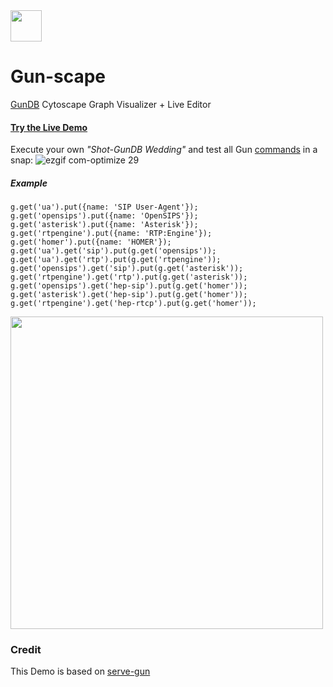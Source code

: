 <img src="http://www.cytoscape.org/images/logo/cy3logoOrange.svg" height=50>

# Gun-scape 
[GunDB](https://github.com/amark/gun) Cytoscape Graph Visualizer + Live Editor

#### [Try the Live Demo](http://rawgit.com/lmangani/gun-scape/master/index.html)
Execute your own _"Shot-GunDB Wedding"_ and test all Gun [commands](http://gun.js.org/docs/get.html) in a snap:
![ezgif com-optimize 29](https://user-images.githubusercontent.com/1423657/31855811-136fc9e2-b6b3-11e7-9b40-0b6e1a57ad29.gif)

##### Example
```
g.get('ua').put({name: 'SIP User-Agent'});
g.get('opensips').put({name: 'OpenSIPS'});
g.get('asterisk').put({name: 'Asterisk'});
g.get('rtpengine').put({name: 'RTP:Engine'});
g.get('homer').put({name: 'HOMER'});
g.get('ua').get('sip').put(g.get('opensips')); 
g.get('ua').get('rtp').put(g.get('rtpengine')); 
g.get('opensips').get('sip').put(g.get('asterisk')); 
g.get('rtpengine').get('rtp').put(g.get('asterisk')); 
g.get('opensips').get('hep-sip').put(g.get('homer')); 
g.get('asterisk').get('hep-sip').put(g.get('homer')); 
g.get('rtpengine').get('hep-rtcp').put(g.get('homer')); 
```
<img src="https://user-images.githubusercontent.com/1423657/31861056-e283d9f4-b725-11e7-8e77-faddca3bbaf8.png" width=500/>

### Credit
This Demo is based on [serve-gun](https://github.com/JosePedroDias/serve-gundb)

